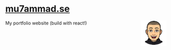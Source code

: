 # [mu7ammad.se](https://mu7ammad.se/)
<a href="https://github.com/iiMu7aMMaD/mu7ammad.se"><img align="right" width="80" src="./public/logo512.png"></a>
My portfolio website (build with react!)
